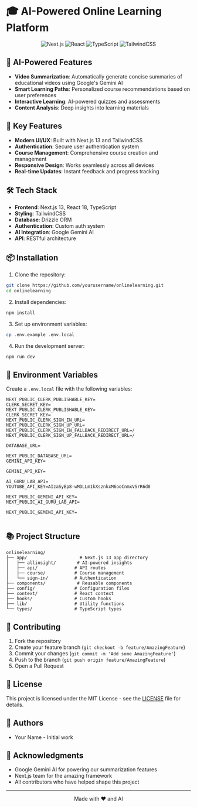 # 🎓 AI-Powered Online Learning Platform

<div align="center">
  <img src="https://img.shields.io/badge/Next.js-13-black?style=for-the-badge&logo=next.js&logoColor=white" alt="Next.js"/>
  <img src="https://img.shields.io/badge/React-18-blue?style=for-the-badge&logo=react&logoColor=white" alt="React"/>
  <img src="https://img.shields.io/badge/TypeScript-5-blue?style=for-the-badge&logo=typescript&logoColor=white" alt="TypeScript"/>
  <img src="https://img.shields.io/badge/TailwindCSS-3-38B2AC?style=for-the-badge&logo=tailwind-css&logoColor=white" alt="TailwindCSS"/>
</div>

## 🤖 AI-Powered Features

- **Video Summarization**: Automatically generate concise summaries of educational videos using Google's Gemini AI
- **Smart Learning Paths**: Personalized course recommendations based on user preferences
- **Interactive Learning**: AI-powered quizzes and assessments
- **Content Analysis**: Deep insights into learning materials

## 🚀 Key Features

- **Modern UI/UX**: Built with Next.js 13 and TailwindCSS
- **Authentication**: Secure user authentication system
- **Course Management**: Comprehensive course creation and management
- **Responsive Design**: Works seamlessly across all devices
- **Real-time Updates**: Instant feedback and progress tracking

## 🛠️ Tech Stack

- **Frontend**: Next.js 13, React 18, TypeScript
- **Styling**: TailwindCSS
- **Database**: Drizzle ORM
- **Authentication**: Custom auth system
- **AI Integration**: Google Gemini AI
- **API**: RESTful architecture

## 📦 Installation

1. Clone the repository:

```bash
git clone https://github.com/yourusername/onlinelearning.git
cd onlinelearning
```

2. Install dependencies:

```bash
npm install
```

3. Set up environment variables:

```bash
cp .env.example .env.local
```

4. Run the development server:

```bash
npm run dev
```

## 🔧 Environment Variables

Create a `.env.local` file with the following variables:

```env
NEXT_PUBLIC_CLERK_PUBLISHABLE_KEY=
CLERK_SECRET_KEY=
NEXT_PUBLIC_CLERK_PUBLISHABLE_KEY=
CLERK_SECRET_KEY=
NEXT_PUBLIC_CLERK_SIGN_IN_URL=
NEXT_PUBLIC_CLERK_SIGN_UP_URL=
NEXT_PUBLIC_CLERK_SIGN_IN_FALLBACK_REDIRECT_URL=/
NEXT_PUBLIC_CLERK_SIGN_UP_FALLBACK_REDIRECT_URL=/

DATABASE_URL=

NEXT_PUBLIC_DATABASE_URL=
GEMINI_API_KEY=

GEMINI_API_KEY=

AI_GURU_LAB_API=
YOUTUBE_API_KEY=AIzaSyBp8-wMDLLm1kXsznkxM6ooCnmxVSrR6d8

NEXT_PUBLIC_GEMINI_API_KEY=
NEXT_PUBLIC_AI_GURU_LAB_API=

NEXT_PUBLIC_GEMINI_API_KEY=


```

## 📚 Project Structure

```
onlinelearning/
├── app/                    # Next.js 13 app directory
│   ├── allinsight/        # AI-powered insights
│   ├── api/              # API routes
│   ├── course/           # Course management
│   └── sign-in/          # Authentication
├── components/            # Reusable components
├── config/               # Configuration files
├── context/              # React context
├── hooks/                # Custom hooks
├── lib/                  # Utility functions
└── types/                # TypeScript types
```

## 🤝 Contributing

1. Fork the repository
2. Create your feature branch (`git checkout -b feature/AmazingFeature`)
3. Commit your changes (`git commit -m 'Add some AmazingFeature'`)
4. Push to the branch (`git push origin feature/AmazingFeature`)
5. Open a Pull Request

## 📝 License

This project is licensed under the MIT License - see the [LICENSE](LICENSE) file for details.

## 👥 Authors

- Your Name - Initial work

## 🙏 Acknowledgments

- Google Gemini AI for powering our summarization features
- Next.js team for the amazing framework
- All contributors who have helped shape this project

---

<div align="center">
  Made with ❤️ and AI
</div>
